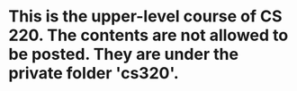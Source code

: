 # This is the upper-level course of CS 220. The contents are not allowed to be posted. They are under the private folder 'cs320'.
